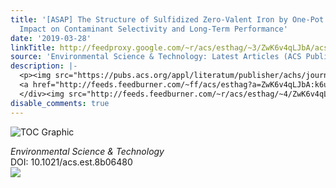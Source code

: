 ```yaml
---
title: '[ASAP] The Structure of Sulfidized Zero-Valent Iron by One-Pot Synthesis:
  Impact on Contaminant Selectivity and Long-Term Performance'
date: '2019-03-28'
linkTitle: http://feedproxy.google.com/~r/acs/esthag/~3/ZwK6v4qLJbA/acs.est.8b06480
source: 'Environmental Science & Technology: Latest Articles (ACS Publications)'
description: |-
  <p><img src="https://pubs.acs.org/appl/literatum/publisher/achs/journals/content/esthag/0/esthag.ahead-of-print/acs.est.8b06480/20190328/images/medium/es-2018-06480g_0007.gif" alt="TOC Graphic"/></p><div><cite>Environmental Science & Technology</cite></div><div>DOI: 10.1021/acs.est.8b06480</div><div class="feedflare">
  <a href="http://feeds.feedburner.com/~ff/acs/esthag?a=ZwK6v4qLJbA:k6u1N7Ncnxs:yIl2AUoC8zA"><img src="http://feeds.feedburner.com/~ff/acs/esthag?d=yIl2AUoC8zA" border="0"></img></a>
  </div><img src="http://feeds.feedburner.com/~r/acs/esthag/~4/ZwK6v4qLJbA" height="1" width="1" ...
disable_comments: true
---
```

<p><img src="https://pubs.acs.org/appl/literatum/publisher/achs/journals/content/esthag/0/esthag.ahead-of-print/acs.est.8b06480/20190328/images/medium/es-2018-06480g_0007.gif" alt="TOC Graphic"/></p><div><cite>Environmental Science & Technology</cite></div><div>DOI: 10.1021/acs.est.8b06480</div><div class="feedflare">
<a href="http://feeds.feedburner.com/~ff/acs/esthag?a=ZwK6v4qLJbA:k6u1N7Ncnxs:yIl2AUoC8zA"><img src="http://feeds.feedburner.com/~ff/acs/esthag?d=yIl2AUoC8zA" border="0"></img></a>
</div><img src="http://feeds.feedburner.com/~r/acs/esthag/~4/ZwK6v4qLJbA" height="1" width="1" ...